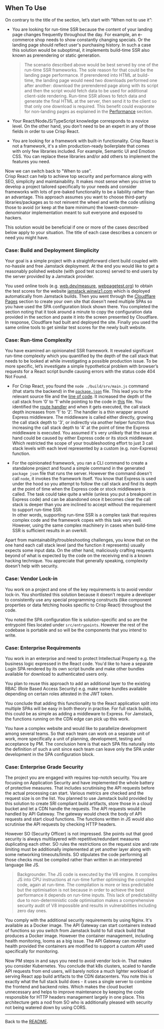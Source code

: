 ﻿## When To Use
On contrary to the title of the section, let’s start with “When not to use it”:

* You are looking for run-time SSR because the content of your landing page changes frequently throughout the day. For example, an e-commerce shop needs to show constantly changing specials. Or the landing page should reflect user's purchasing history. In such a case this solution would be suboptimal, it implements build-time SSR also known as prerendering or static generation.

    > The scenario described above would be best served by one of the run-time SSR frameworks. The sole reason for that could be the landing page performance. If prerendered into HTML at build-time, the landing page would need two downloads performed one after another: download the prerendered page along with its script and then the script would fetch data to be used for additional client-side rendering. Run-time SSR allows to fetch data and generate the final HTML at the server, then send it to the client so that only one download is required. This benefit could evaporate for non-landing pages as explained in the [Performance](benchmarks/PERFORMANCE.md#performance) section.

* Your React/NodeJS/TypeScript knowledge corresponds to a novice level. On the other hand, you don’t need to be an expert in any of those fields in order to use Crisp React.
* You are looking for a framework with built-in functionality. Crisp React is not a framework, it's a slim production-ready boilerplate that comes with only few libraries included. For example, Semantic UI and Emotion CSS. You can replace these libraries and/or add others to implement the features you need.

Now we can switch back to "When to use".<br/>
Crisp React can help to achieve top security and performance along with SEO, simplicity and maintainability. It makes most sense when you strive to develop a project tailored specifically to your needs and consider frameworks with lots of pre-baked functionality to be a liability rather than an advantage. This approach assumes you want to choose third-party libraries/packages as to not reinvent the wheel and write the code utilising those to avoid (or keep at the bare minimum) the lowest-common-denominator implementation meant to suit everyone and exposed to hackers.

This solution would be beneficial if one or more of the cases described below apply to your situation. The title of each case describes a concern or need you might have.
### Case: Build and Deployment Simplicity
Your goal is a simple project with a straightforward client build coupled with no-hassle and free Jamstack deployment. At the end you would like to get a reasonably polished website (with good test scores) served to end users by the server provided by a Jamstack provider.

You used online tools (e.g. [web.dev/measure](https://web.dev/measure), [webpagetest.org](https://webpagetest.org)) to obtain the test scores for the website [jamstack.winwiz1.com](https://jamstack.winwiz1.com) which is deployed automatically from Jamstack builds. Then you went through the [Cloudflare Pages](https://github.com/winwiz1/crisp-react#cloudflare-pages) section to create your own site that doesn't need multiple SPAs so you have used the SPA configuration block shown there. You completed the section noting that it took around a minute to copy the configuration data provided in the section and paste it into the screen presented by Cloudflare. In response, Cloudflare had built and deployed the site. Finally you used the same online tools to get similar test scores for the newly built website.

### Case: Run-time Complexity
You have examined an opinionated SSR framework. It revealed significant run-time complexity which you quantified by the depth of the call stack that needs to be looked at while investigating a possible production issue. To be more specific, let’s investigate a simple hypothetical problem with browser’s requests for a React script bundle causing errors with the status code 404 Not Found.

* For Crisp React, you found the `node ./build/srv/main.js` command (that starts the backend) in the [`package.json`](https://github.com/winwiz1/crisp-react/blob/master/client/package.json) file. This lead you to the relevant source file and the [line of code](https://github.com/winwiz1/crisp-react/blob/master/server/src/srv/main.ts#L11). It increased the depth of the call stack from ‘0’ to ‘1’ while pointing to the code in [this](https://github.com/winwiz1/crisp-react/blob/master/server/src/srv/server.ts) file. You identified the [route handler](https://github.com/winwiz1/crisp-react/blob/master/server/src/srv/server.ts#L125) and when it gets executed, the call stack depth increases from ‘1’ to ‘2’. The handler is a thin wrapper around Express middleware. The middleware is called either directly, growing the call stack depth to '3', or indirectly via another helper function thus increasing the call stack depth to '4' at the point of time the Express middleware is executed.
    You assumed it's very unlikely that the issue at hand could be caused by either Express code or its stock middleware. Which restricted the scope of your troubleshooting effort to just 3 call stack levels with each level represented by a custom (e.g. non-Express) function.

* For the opinionated framework, you ran a CLI command to create a standalone project and found a simple command in the generated `package json` file that runs the server. However the command  doesn't call `node`, it  invokes the framework itself. You know that Express is used under the hood so you attempt to follow the call stack and find its depth at the point of time when the Express code or stock middleware is called.  The task could take quite a while (unless you put a breakpoint in Express code) and can be abandoned once it becomes clear the call stack is deeper than you are inclined to accept without the requirement to support run-time SSR.<br/> In other words, supporting run-time SSR is a complex task that requires complex code and the framework copes with this task very well. However, using the same complex machinery in cases when build-time SSR is sufficient results in an overkill.

Apart from maintainability/troubleshooting challenges, you know that on the one hand each call stack level (and the function it represents) usually expects some input data. On the other hand, maliciously crafting requests beyond of what is expected by the code on the receiving end is a known hacking technique. You appreciate that generally speaking, complexity doesn't help with security.
### Case: Vendor Lock-in
You work on a project and one of the key requirements is to avoid vendor lock-in. You shortlisted this solution because it doesn't require a developer to consistently use any special programming constructs (like  component properties or data fetching hooks specific to Crisp React) throughout the code.

You noted the SPA configuration file is solution-specific and so are the entrypoint files located under `src/entrypoints`. However the rest of the codebase is portable and so will be the components that you intend to write.

### Case: Enterprise Requirements
You work in an enterprise and need to protect Intellectual Property e.g. the business logic expressed in the React code. You'd like to have a separate Login SPA rendered by its own script bundle and make other bundles available for download to authenticated users only.

You plan to reuse this approach to add an additional layer to the existing RBAC (Role Based Access Security) e.g. make some bundles available depending on certain roles attested in the JWT token.

You conclude that adding this functionality to the React application split into multiple SPAs will be easy in both theory in practise. For full stack builds, this could be as simple as adding a middleware to Express. For Jamstack, the functions running on the CDN edge can pick up this work.

You have a complex website and would like to parallelize development among several teams. So that each team can work on a separate unit of work, more specifically a unit of planning, development, testing and acceptance by PM. The conclusion here is that each SPA fits naturally into the definition of such a unit since each team can leave only the SPA under development in the SPA configuration block.

### Case: Enterprise Grade Security
The project you are engaged with requires top-notch security. You are focusing on Application Security and have implemented the whole battery of protective measures. That includes scrutinising the API requests before the actual processing can start. Various metrics are checked and the request size is on the list. You planned to use Jamstack build provided by this solution to create SRI compliant build artifacts, store those in a cloud bucket and let a CDN handle the requests. The API requests would be handled by API Gateway. The gateway would check the body of API requests and start cloud functions. The functions written in JS would also scrutinise the API requests by checking HTTP headers.

However SO (Security Officer) is not impressed. She points out that good security is always multilayered with repetitive/redundant measures duplicating each other. SO rules the restrictions on the request size and rate limiting must be additionally implemented at yet another layer along with some networking timeouts/limits. SO stipulates the code performing all those checks must be compiled rather than written in an interpreted language like JS.

> Backgrounder. The JS code is executed by the V8 engine. It compiles JS into CPU instructions at run-time further optimising the compiled code, again at run-time. The compilation is more or less predictable but the optimisation is not because in order to achieve the best performance it depends on run-time inputs. This lack of predictability due to non-deterministic code optimisation makes a comprehensive security audit of V8 impossible and results in vulnerabilities including zero day ones.

You comply with the additional security requirements by using Nginx. It's available as a Docker image. The API Gateway can start containers instead of functions so you switch from Jamstack build to full stack build that produces a Docker image. However the container management, including health monitoring, looms as a big issue. The API Gateway can monitor health provided the containers are modified to support a custom API used specifically for monitoring.

Now PM steps in and says you need to avoid vendor lock-in. That makes you consider Kubernetes. You conclude that k8s clusters, scaled to handle API requests from end users, will barely notice a much lighter workload of serving React app build artifacts to the CDN datacenters. You note this is exactly what the full stack build does - it uses a single server to combine the frontend and backend roles. Which makes the cloud bucket unnecessary and helps to improve maintenance by keeping the code responsible for HTTP headers management largely in one place. This architecture gets a nod from SO who is additionally pleased with security not being watered down by using CORS.

---
Back to the [README](https://github.com/winwiz1/crisp-react#table-of-contents).

